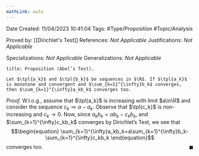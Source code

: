 ```yaml
---
mathLink: auto
---
```


<div class="topSpace"></div>

Date Created: 11/04/2023 10:41:04
Tags: #Type/Proposition #Topic/Analysis

Proved by: [[Dirichlet's Test]]
References: <i>Not Applicable</i>
Justifications: <i>Not Applicable</i>

Specializations: <i>Not Applicable</i>
Generalizations: <i>Not Applicable</i>

``` ad-Proposition
title: Proposition (Abel’s Test).

Let $\tpl{a_k}$ and $\tpl{b_k}$ be sequences in $\R$. If $\tpl{a_k}$ is monotone and convergent and $\sum_{k=1}^{\infty}b_k$ converges, then $\sum_{k=1}^{\infty}a_kb_k$ converges too.

```

<i>Proof.</i> W.l.o.g., assume that $\tpl{a_k}$ is increasing with limit $a\in\R$ and consider the sequence $c_k\coloneqq a-a_k$. Observe that $\tpl{c_k}$ is non-increasing and $c_k\to0$. Now, since $a_kb_k=ab_k-c_kb_k$, and $\sum_{k=1}^{\infty}c_kb_k$ converges by Dirichlet’s Test, we see that
$$\begin{equation}
    \sum_{k=1}^{\infty}a_kb_k=a\sum_{k=1}^{\infty}b_k-\sum_{k=1}^{\infty}c_kb_k
\end{equation}$$
converges too.<span style="float:right;">$\blacksquare$</span>
